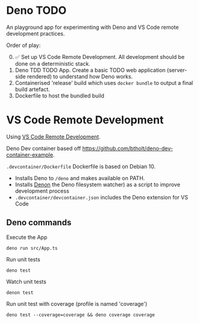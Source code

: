 # Deno TODO

An playground app for experimenting with Deno and VS Code remote development
practices.

Order of play:

0. ✅ Set up VS Code Remote Development. All development should be done on a
   deterministic stack.
1. Deno TDD TODO App. Create a basic TODO web application (server-side rendered)
   to understand how Deno works.
2. Containerised 'release' build which uses `docker bundle` to output a final
   build artefact.
3. Dockerfile to host the bundled build

# VS Code Remote Development

Using
[VS Code Remote Development](https://marketplace.visualstudio.com/items?itemName=ms-vscode-remote.vscode-remote-extensionpack).

Deno Dev container based off
https://github.com/btholt/deno-dev-container-example.

`.devcontainer/Dockerfile` Dockerfile is based on Debian 10.

- Installs Deno to `/deno` and makes available on PATH.
- Installs [Denon](https://github.com/denosaurs/denon) the Deno filesystem
  watcher) as a script to improve development process
- `.devcontainer/devcontainer.json` includes the Deno extension for VS Code

## Deno commands

Execute the App

```
deno run src/App.ts
```

Run unit tests

```
deno test
```

Watch unit tests

```
denon test
```

Run unit test with coverage (profile is named 'coverage')

```
deno test --coverage=coverage && deno coverage coverage
```
